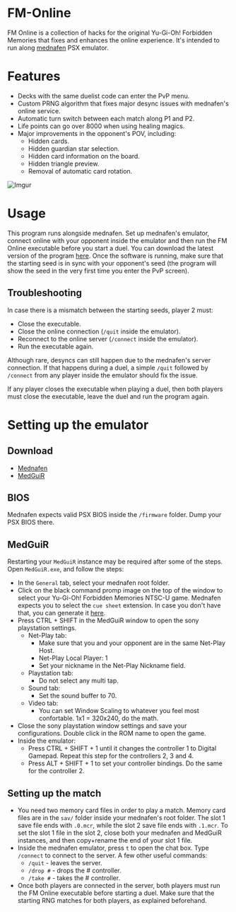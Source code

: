 # FM-Online
FM Online is a collection of hacks for the original Yu-Gi-Oh! Forbidden Memories that fixes and enhances the online experience. It's intended to run along [mednafen](https://mednafen.github.io/) PSX emulator.

# Features
* Decks with the same duelist code can enter the PvP menu.
* Custom PRNG algorithm that fixes major desync issues with mednafen's online service.
* Automatic turn switch between each match along P1 and P2.
* Life points can go over 8000 when using healing magics.
* Major improvements in the opponent's POV, including:
    * Hidden cards.
    * Hidden guardian star selection.
    * Hidden card information on the board.
    * Hidden triangle preview.
    * Removal of automatic card rotation.

![Imgur](https://imgur.com/wlPx7Xo.jpg)

# Usage
This program runs alongside mednafen. Set up mednafen's emulator, connect online with your opponent inside the emulator and then run the FM Online executable before you start a duel. You can download the latest version of the program [here](https://github.com/mateusfavarin/FM-Online/releases). Once the software is running, make sure that the starting seed is in sync with your opponent's seed (the program will show the seed in the very first time you enter the PvP screen).

## Troubleshooting
In case there is a mismatch between the starting seeds, player 2 must:
* Close the executable.
* Close the online connection (`/quit` inside the emulator).
* Reconnect to the online server (`/connect` inside the emulator).
* Run the executable again.

Although rare, desyncs can still happen due to the mednafen's server connection. If that happens during a duel, a simple `/quit` followed by `/connect` from any player inside the emulator should fix the issue.

If any player closes the executable when playing a duel, then both players must close the executable, leave the duel and run the program again.

# Setting up the emulator

## Download
* [Mednafen](https://mednafen.github.io/)
* [MedGuiR](https://github.com/Speedvicio/MedGuiReborn/releases)

## BIOS
Mednafen expects valid PSX BIOS inside the `/firmware` folder. Dump your PSX BIOS there.

## MedGuiR
Restarting your `MedGuiR` instance may be required after some of the steps. Open `MedGuiR.exe`, and follow the steps:
* In the `General` tab, select your mednafen root folder.
* Click on the black command promp image on the top of the window to select your Yu-Gi-Oh! Forbidden Memories NTSC-U game. Mednafen expects you to select the `cue sheet` extension. In case you don't have that, you can generate it [here](https://www.duckstation.org/cue-maker/).
* Press CTRL + SHIFT in the MedGuiR window to open the sony playstation settings.
    * Net-Play tab:
        * Make sure that you and your opponent are in the same Net-Play Host.
        * Net-Play Local Player: 1
        * Set your nickname in the Net-Play Nickname field.
    * Playstation tab:
        * Do not select any multi tap.
    * Sound tab:
        * Set the sound buffer to 70.
    * Video tab:
        * You can set Window Scaling to whatever you feel most confortable. 1x1 = 320x240, do the math.
* Close the sony playstation window settings and save your configurations. Double click in the ROM name to open the game.
* Inside the emulator:
    * Press CTRL + SHIFT + 1 until it changes the controller 1 to Digital Gamepad. Repeat this step for the controllers 2, 3 and 4.
    * Press ALT + SHIFT + 1 to set your controller bindings. Do the same for the controller 2.
## Setting up the match
* You need two memory card files in order to play a match. Memory card files are in the `sav/` folder inside your mednafen's root folder. The slot 1 save file ends with `.0.mcr`, while the slot 2 save file ends with `.1.mcr`. To set the slot 1 file in the slot 2, close both your mednafen and MedGuiR instances, and then copy+rename the end of your slot 1 file.
* Inside the mednafen emulator, press `t` to open the chat box. Type `/connect` to connect to the server. A few other useful commands:
    * `/quit` - leaves the server.
    * `/drop #` - drops the # controller.
    * `/take #` - takes the # controller.
* Once both players are connected in the server, both players must run the FM Online executable before starting a duel. Make sure that the starting RNG matches for both players, as explained beforehand.
